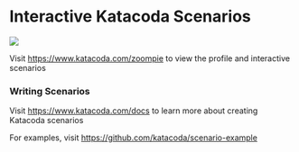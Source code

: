 # Interactive Katacoda Scenarios

[![](http://shields.katacoda.com/katacoda/zoompie/count.svg)](https://www.katacoda.com/zoompie "Get your profile on Katacoda.com")

Visit https://www.katacoda.com/zoompie to view the profile and interactive scenarios

### Writing Scenarios
Visit https://www.katacoda.com/docs to learn more about creating Katacoda scenarios

For examples, visit https://github.com/katacoda/scenario-example

